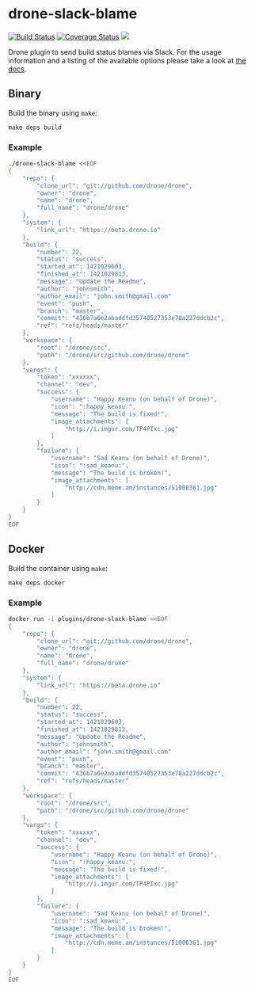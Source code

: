 # drone-slack-blame

[![Build Status](http://beta.drone.io/api/badges/drone-plugins/drone-slack-blame/status.svg)](http://beta.drone.io/drone-plugins/drone-slack-blame)
[![Coverage Status](https://aircover.co/badges/drone-plugins/drone-slack-blame/coverage.svg)](https://aircover.co/drone-plugins/drone-slack-blame)
[![](https://badge.imagelayers.io/plugins/drone-slack-blame:latest.svg)](https://imagelayers.io/?images=plugins/drone-slack-blame:latest 'Get your own badge on imagelayers.io')

Drone plugin to send build status blames via Slack. For the usage information and a listing of the available options please take a look at [the docs](DOCS.md).

## Binary

Build the binary using `make`:

```
make deps build
```

### Example

```sh
./drone-slack-blame <<EOF
{
    "repo": {
        "clone_url": "git://github.com/drone/drone",
        "owner": "drone",
        "name": "drone",
        "full_name": "drone/drone"
    },
    "system": {
        "link_url": "https://beta.drone.io"
    },
    "build": {
        "number": 22,
        "status": "success",
        "started_at": 1421029603,
        "finished_at": 1421029813,
        "message": "Update the Readme",
        "author": "johnsmith",
        "author_email": "john.smith@gmail.com"
        "event": "push",
        "branch": "master",
        "commit": "436b7a6e2abaddfd35740527353e78a227ddcb2c",
        "ref": "refs/heads/master"
    },
    "workspace": {
        "root": "/drone/src",
        "path": "/drone/src/github.com/drone/drone"
    },
    "vargs": {
        "token": "xxxxxx",
        "channel": "dev",
        "success": {
            "username": "Happy Keanu (on behalf of Drone)",
            "icon": ":happy_keanu:",
            "message": "The build is fixed!",
            "image_attachments": [
                "http://i.imgur.com/TP4PIxc.jpg"
            ]
        },
        "failure": {
            "username": "Sad Keanu (on behalf of Drone)",
            "icon": ":sad_keanu:",
            "message": "The build is broken!",
            "image_attachments": [
                "http://cdn.meme.am/instances/51000361.jpg"
            ]
        }
    }
}
EOF
```

## Docker

Build the container using `make`:

```
make deps docker
```

### Example

```sh
docker run -i plugins/drone-slack-blame <<EOF
{
    "repo": {
        "clone_url": "git://github.com/drone/drone",
        "owner": "drone",
        "name": "drone",
        "full_name": "drone/drone"
    },
    "system": {
        "link_url": "https://beta.drone.io"
    },
    "build": {
        "number": 22,
        "status": "success",
        "started_at": 1421029603,
        "finished_at": 1421029813,
        "message": "Update the Readme",
        "author": "johnsmith",
        "author_email": "john.smith@gmail.com"
        "event": "push",
        "branch": "master",
        "commit": "436b7a6e2abaddfd35740527353e78a227ddcb2c",
        "ref": "refs/heads/master"
    },
    "workspace": {
        "root": "/drone/src",
        "path": "/drone/src/github.com/drone/drone"
    },
    "vargs": {
        "token": "xxxxxx",
        "channel": "dev",
        "success": {
            "username": "Happy Keanu (on behalf of Drone)",
            "icon": ":happy_keanu:",
            "message": "The build is fixed!",
            "image_attachments": [
                "http://i.imgur.com/TP4PIxc.jpg"
            ]
        },
        "failure": {
            "username": "Sad Keanu (on behalf of Drone)",
            "icon": ":sad_keanu:",
            "message": "The build is broken!",
            "image_attachments": [
                "http://cdn.meme.am/instances/51000361.jpg"
            ]
        }
    }
}
EOF
```
